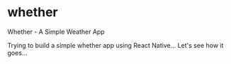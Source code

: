 # whether
Whether - A Simple Weather App

Trying to build a simple whether app using React Native...
Let's see how it goes...
